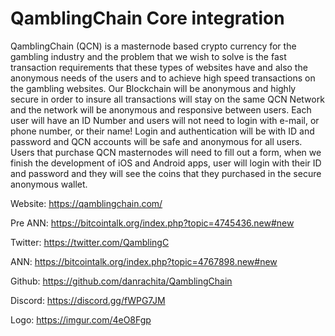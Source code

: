 # QamblingChain Core integration

QamblingChain (QCN) is a masternode based crypto currency for the gambling industry and the problem that we wish to solve is the fast transaction requirements that these types of websites have and also the anonymous needs of the users and to achieve high speed transactions on the gambling websites. Our Blockchain will be anonymous and highly secure in order to insure all transactions will stay on the same QCN Network and the network will be anonymous and responsive between users. Each user will have an ID Number and users will not need to login with e-mail, or phone number, or their name! Login and authentication will be with ID and password and QCN accounts will be safe and anonymous for all users. Users that purchase QCN masternodes will need to fill out a form, when we finish the development of iOS and Android apps, user will login with their ID and password and they will see the coins that they purchased in the secure anonymous wallet.

Website: https://qamblingchain.com/

Pre ANN: https://bitcointalk.org/index.php?topic=4745436.new#new

Twitter: https://twitter.com/QamblingC

ANN: https://bitcointalk.org/index.php?topic=4767898.new#new

Github: https://github.com/danrachita/QamblingChain

Discord: https://discord.gg/fWPG7JM

Logo: https://imgur.com/4eO8Fgp
